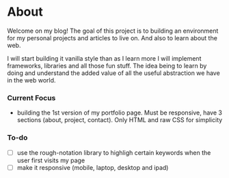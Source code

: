 # About
Welcome on my blog! The goal of this project is to building an environment for my personal projects and articles to live on. And also to learn about the web.

I will start building it vanilla style than as I learn more I will implement frameworks, libraries and all those fun stuff. The idea being to learn by doing and understand the added value of all the useful abstraction we have in the web world.

### Current Focus
- building the 1st version of my portfolio page. Must be responsive, have 3 sections (about, project, contact). Only HTML and raw CSS for simplicity
### To-do
- [ ] use the rough-notation library to highligh certain keywords when the user first visits my page
- [ ] make it responsive (mobile, laptop, desktop and ipad)
